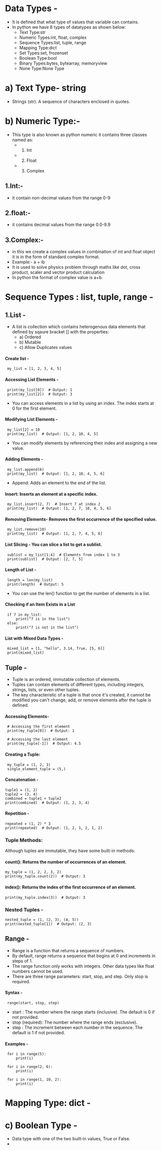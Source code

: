 # Data Types -
- It is defined that what type of values that variable can contains.
- In python we have 8 types of datatypes as shown below:
    -  Text Type:str
    -  Numeric Types:int, float, complex
    -  Sequence Types:list, tuple, range
    -  Mapping Type:dict
    -  Set Types:set, frozenset
    -  Boolean Type:bool
    -  Binary Types:bytes, bytearray, memoryview
    -  None Type:None Type

# a) Text Type- string
- Strings (str): A sequence of characters enclosed in quotes.

# b) Numeric Type:-
- This type is also known as python numeric it contains three classes named as:
     - 1. Int
     - 2. Float
     - 3. Complex


## 1.Int:-
- it contain non-decimal values from the range 0-9

## 2.float:-
- it contains decimal values from the range 0.0-9.9

## 3.Complex:-
- in this we create a complex values in combination of int and float object it is in the form of standard complex format.
- Example:- a + ib
- It is used to solve physics problem through maths like dot, cross product, scaler and vector product calculation
- In python the format of complex value is a+b.

# Sequence Types : list, tuple, range -

## 1.List -
- A list is collection which contains heterogenous data elements that defined by sqaure bracket [] with the properties:
    - a) Ordered
    - b) Mutable
    - c) Allow Duplicates values

#### Create list -
     my_list = [1, 2, 3, 4, 5]

#### Accessing List Elements -
     print(my_list[0])  # Output: 1
     print(my_list[2])  # Output: 3


- You can access elements in a list by using an index. The index starts at 0 for the first element.

#### Modifying List Elements -
     my_list[2] = 10
     print(my_list)  # Output: [1, 2, 10, 4, 5]

- You can modify elements by referencing their index and assigning a new value.

#### Adding Elements -
     my_list.append(6)
     print(my_list)  # Output: [1, 2, 10, 4, 5, 6]
- Append: Adds an element to the end of the list.

#### Insert: Inserts an element at a specific index.
     my_list.insert(2, 7)  # Insert 7 at index 2
     print(my_list)  # Output: [1, 2, 7, 10, 4, 5, 6]
#### Removing Elements- Removes the first occurrence of the specified value.
     my_list.remove(10)
     print(my_list)  # Output: [1, 2, 7, 4, 5, 6]

#### List Slicing - You can slice a list to get a sublist.
     sublist = my_list[1:4]  # Elements from index 1 to 3
     print(sublist)  # Output: [2, 7, 5]

#### Length of List -
     length = len(my_list)
     print(length)  # Output: 5
- You can use the len() function to get the number of elements in a list.

#### Checking if an Item Exists in a List
     if 7 in my_list:
         print("7 is in the list")
     else:
         print("7 is not in the list")
    
#### List with Mixed Data Types -
     mixed_list = [1, "hello", 3.14, True, [5, 6]]
     print(mixed_list)


## Tuple -
- Tuple is an ordered, immutable collection of elements.
- Tuples can contain elements of different types, including integers, strings, lists, or even other tuples.
- The key characteristic of a tuple is that once it's created, it cannot be modified you can't change, add, or remove elements after the tuple is defined.

#### Accessing Elements-
     # Accessing the first element
     print(my_tuple[0])  # Output: 1
        
     # Accessing the last element
     print(my_tuple[-1])  # Output: 4.5

#### Creating a Tuple:
     my_tuple = (1, 2, 3)
     single_element_tuple = (5,)

#### Concatenation -
    tuple1 = (1, 2)
    tuple2 = (3, 4)
    combined = tuple1 + tuple2
    print(combined)  # Output: (1, 2, 3, 4)

#### Repetition -
    repeated = (1, 2) * 3
    print(repeated)  # Output: (1, 2, 1, 2, 1, 2)

### Tuple Methods:
Although tuples are immutable, they have some built-in methods:

#### count(): Returns the number of occurrences of an element.
    my_tuple = (1, 2, 2, 3, 2)
    print(my_tuple.count(2))  # Output: 3

#### index(): Returns the index of the first occurrence of an element.
    print(my_tuple.index(3))  # Output: 3

### Nested Tuples -
    nested_tuple = (1, (2, 3), (4, 5))
    print(nested_tuple[1])  # Output: (2, 3)

## Range -
- Range is a function that returns a sequence of numbers.
- By default, range returns a sequence that begins at 0 and increments in steps of 1.
- The range function only works with integers. Other data types like float numbers cannot be used.
- There are three range parameters: start, stop, and step. Only stop is required.
#### Syntax -
     range(start, stop, step)

- start : The number where the range starts (inclusive). The default is 0 if not provided.
- stop (required): The number where the range ends (exclusive).
- step : The increment between each number in the sequence. The default is 1 if not provided.

#### Examples -
     for i in range(5):
         print(i)

     for i in range(2, 6):
         print(i)

     for i in range(1, 10, 2):
         print(i)

# Mapping Type: dict -


# c) Boolean Type -
- Data type with one of the two built-in values, True or False.
- 






